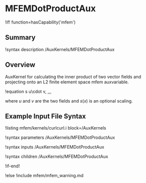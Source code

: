 # MFEMDotProductAux

!if! function=hasCapability('mfem')

## Summary

!syntax description /AuxKernels/MFEMDotProductAux

## Overview

AuxKernel for calculating the inner product of two vector fields and projecting onto an L2 finite element space mfem auxvariable.

!equation
s u\cdot v, \,\,\,

where $u$ and $v$ are the two fields and $s(x)$ is an optional scaling.

## Example Input File Syntax

!listing mfem/kernels/curlcurl.i block=/AuxKernels

!syntax parameters /AuxKernels/MFEMDotProductAux

!syntax inputs /AuxKernels/MFEMDotProductAux

!syntax children /AuxKernels/MFEMDotProductAux

!if-end!

!else
!include mfem/mfem_warning.md

